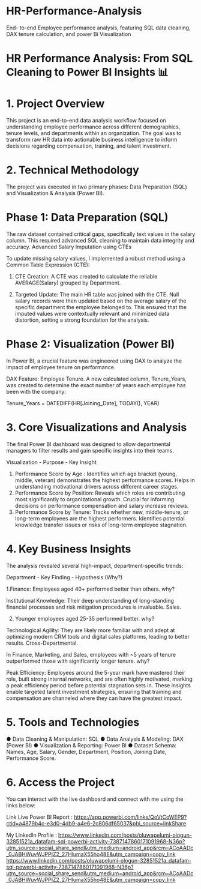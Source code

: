 # HR-Performance-Analysis
End- to-end Employee performance analysis, featuring SQL data cleaning, DAX tenure calculation, and power Bi Visualization

# HR Performance Analysis: From SQL Cleaning to Power BI Insights 📊

# 1. Project Overview
This project is an end-to-end data analysis workflow focused on understanding employee performance across different demographics, tenure levels, and departments within an organization. The goal was to transform raw HR data into actionable business intelligence to inform decisions regarding compensation, training, and talent investment.

# 2. Technical Methodology

The project was executed in two primary phases: Data Preparation (SQL) and Visualization & Analysis (Power BI).

# Phase 1: Data Preparation (SQL)

The raw dataset contained critical gaps, specifically text values in the salary column. This required advanced SQL cleaning to maintain data integrity and accuracy.
Advanced Salary Imputation using CTEs

To update missing salary values, I implemented a robust method using a Common Table Expression (CTE):

1. CTE Creation: A CTE was created to calculate the reliable AVERAGE(Salary) grouped by Department.

2. Targeted Update: The main HR table was joined with the CTE. Null salary records were then updated based on the average salary of the specific department the employee belonged to.
This ensured that the imputed values were contextually relevant and minimized data distortion, setting a strong foundation for the analysis.

# Phase 2: Visualization (Power BI)

In Power BI, a crucial feature was engineered using DAX to analyze the impact of employee tenure on performance.

DAX Feature: Employee Tenure. 
A new calculated column, Tenure_Years, was created to determine the exact number of years each employee has been with the company:

Tenure_Years = DATEDIFF(HR[Joining_Date], TODAY(), YEAR)

# 3. Core Visualizations and Analysis

The final Power BI dashboard was designed to allow departmental managers to filter results and gain specific insights into their teams.

Visualization -
Purpose -
Key Insight

1. Performance Score by Age : Identifies which age bracket (young, middle, veteran) demonstrates the highest performance scores.
Helps in understanding motivational drivers across different career stages.
2. Performance Score by Position: Reveals which roles are contributing most significantly to organizational growth.
Crucial for informing decisions on performance compensation and salary increase reviews.
3. Performance Score by Tenure: Tracks whether new, middle-tenure, or long-term employees are the highest performers.
Identifies potential knowledge transfer issues or risks of long-term employee stagnation.

# 4. Key Business Insights
The analysis revealed several high-impact, department-specific trends:

Department -
Key Finding -
Hypothesis (Why?)

1.Finance:
Employees aged 40+ performed better than others. why?

Institutional Knowledge: Their deep understanding of long-standing financial processes and risk mitigation procedures is invaluable.
Sales.

2. Younger employees aged 25-35 performed better. why?

Technological Agility: They are likely more familiar with and adept at
optimizing modern CRM tools and digital sales platforms, leading to better results.
Cross-Departmental.

In Finance, Marketing, and Sales, employees with ~5 years of tenure outperformed those with significantly longer tenure. why?

Peak Efficiency: Employees around the 5-year mark have mastered their role, built strong internal networks, and are often highly motivated, marking a peak efficiency period before potential stagnation sets in.
These insights enable targeted talent investment strategies, ensuring that training and compensation are channeled where they can have the greatest impact.

# 5. Tools and Technologies
● Data Cleaning & Manipulation: SQL
● Data Analysis & Modeling: DAX (Power BI)
● Visualization & Reporting: Power BI
● Dataset Schema: Names, Age, Salary, Gender, Department, Position, Joining Date, Performance Score.

# 6. Access the Project
You can interact with the live dashboard and connect with me using the links below:

Link
Live Power BI Report : https://app.powerbi.com/links/QoVtCoWEP9?ctid=a4879b4c-e3d0-4db9-a4e6-2c806df65037&pbi_source=linkShare

My LinkedIn Profile : https://www.linkedin.com/posts/oluwapelumi-ologun-32851521a_datafam-sql-powerbi-activity-7387147860171091968-N36p?utm_source=social_share_send&utm_medium=android_app&rcm=ACoAADc_0JABHWuvWJPPIZ2_27HlumaX55ho48E&utm_campaign=copy_link
https://www.linkedin.com/posts/oluwapelumi-ologun-32851521a_datafam-sql-powerbi-activity-7387147860171091968-N36p?utm_source=social_share_send&utm_medium=android_app&rcm=ACoAADc_0JABHWuvWJPPIZ2_27HlumaX55ho48E&utm_campaign=copy_link

